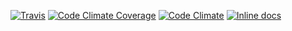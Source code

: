 [![Travis](https://travis-ci.org/kshmir/fields.svg)](https://travis-ci.org/kshmir/fields)
[![Code Climate Coverage](https://codeclimate.com/github/kshmir/fields/coverage.png)](https://codeclimate.com/github/kshmir/fields)
[![Code Climate](https://codeclimate.com/github/kshmir/fields.png)](https://codeclimate.com/github/kshmir/fields)
[![Inline docs](http://inch-pages.github.io/github/kshmir/fields.png)](http://inch-pages.github.io/github/kshmir/fields)
